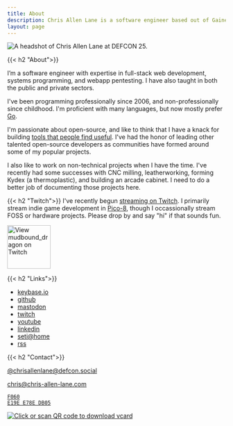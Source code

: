 ```yaml
---
title: About
description: Chris Allen Lane is a software engineer based out of Gainesville, Florida.
layout: page
---
```



<div class='h-card'>

<img class='round'
  src='/images/chrisallenlane.jpg'
  alt='A headshot of Chris Allen Lane at DEFCON 25.'>

{{< h2 "About">}}

I’m a software engineer with expertise in full-stack web development, systems
programming, and webapp pentesting. I have also taught in both the public and
private sectors.

I've been programming professionally since 2006, and non-professionally since
childhood. I'm proficient with many languages, but now mostly prefer [Go][].

I'm passionate about open-source, and like to think that I have a knack for
building [tools that people find useful][github]. I've had the honor of leading
other talented open-source developers as communities have formed around some of
my popular projects.

I also like to work on non-technical projects when I have the time. I've
recently had some successes with CNC milling, leatherworking, forming Kydex (a
thermoplastic), and building an arcade cabinet. I need to do a better job of
documenting those projects here.

{{< h2 "Twitch">}}
I've recently begun [streaming on Twitch][twitch]. I primarily stream indie
game development in [Pico-8][], though I occassionally stream FOSS or hardware
projects. Please drop by and say "hi" if that sounds fun.

<a href='https://www.twitch.tv/mudbound_dragon'><img
  src='/images/twitch.svg'
  title='View mudbound_dragon on Twitch'
  alt='View mudbound_dragon on Twitch'
  width='100'></a>

{{< h2 "Links">}}

<section class='links'>
<ul>
<li><a rel='me' href='https://keybase.io/chrisallenlane'>keybase.io</a></li>
<li><a rel='me' href='https://github.com/chrisallenlane'>github</a></li>
<li><a rel='me' href='https://defcon.social/@chrisallenlane'>mastodon</a></li>
<li><a rel='me' href='https://www.twitch.tv/mudbound_dragon'>twitch</a></li>
<li><a rel='me' href='https://www.youtube.com/user/chrisallenlane'>youtube</a></li>
<li><a rel='me' href='https://www.linkedin.com/in/chrisallenlane'>linkedin</a></li>
<li><a rel='me' href='https://setiathome.berkeley.edu/show_user.php?userid=8696231'>seti@home</a></li>
<li><a rel='alternate' type='application/rss+xml'href='/index.xml'>rss</a></li>
</ul>
</section>

{{< h2 "Contact">}}


[@chrisallenlane@defcon.social][mastodon]

[chris@chris-allen-lane.com][mail]

<code>[F060 E19E E78E DB05][gpg]</code>

<a href='/files/chrisallenlane.vcf'><img
  src='/images/vcard-qr.png'
  alt='Click or scan QR code to download vcard'
  style='display:inline;margin:0'></a>

</div>


[Go]:       https://golang.org/
[Node]:     https://nodejs.org/en/about/
[PHP]:      https://secure.php.net
[Pico-8]:   https://www.lexaloffle.com/pico-8.php 
[aws-cert]: https://www.certmetrics.com/amazon/public/badge.aspx?i=9&t=c&d=2018-03-06&ci=AWS00450114
[aws-cert]: https://www.certmetrics.com/amazon/public/badge.aspx?i=9&t=c&d=2018-03-06&ci=AWS00450114
[github]:   https://github.com/chrisallenlane 
[gpg]:      https://keybase.io/chrisallenlane/pgp_keys.asc?fingerprint=82e71a7bed0a3ccccc20e0ecf060e19ee78edb05  
[lt]:       https://lane-technica.com
[mail]:     mailto:chris@chris-allen-lane.com
[mastodon]: https://defcon.social/@chrisallenlane
[twitch]:   https://www.twitch.tv/mudbound_dragon
[zce]:      http://www.zend.com/en/yellow-pages/ZEND010695
